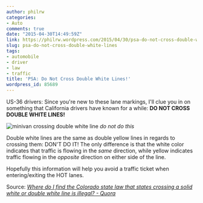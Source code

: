```yaml
---
author: philrw
categories:
- Auto
comments: true
date: "2015-04-30T14:49:59Z"
link: https://philrw.wordpress.com/2015/04/30/psa-do-not-cross-double-white-lines/
slug: psa-do-not-cross-double-white-lines
tags:
- automobile
- driver
- law
- traffic
title: 'PSA: Do Not Cross Double White Lines!'
wordpress_id: 85689
---
```


US-36 drivers: Since you're new to these lane markings, I'll clue you in on something that California drivers have known for a while: **DO NOT CROSS DOUBLE WHITE LINES!**

![minivan crossing double white line](/images/2015-04-30-crossing-double-white.png)
*do not do this*

Double white lines are the same as double yellow lines in regards to crossing them: DON'T DO IT! The only difference is that the white color indicates that traffic is flowing in the _same_ direction, while yellow indicates traffic flowing in the _opposite_ direction on either side of the line.

Hopefully this information will help you avoid a traffic ticket when entering/exiting the HOT lanes.

Source: *[Where do I find the Colorado state law that states crossing a solid white or double white line is illegal? - Quora](http://www.quora.com/Where-do-I-find-the-Colorado-state-law-that-states-crossing-a-solid-white-or-double-white-line-is-illegal)*



